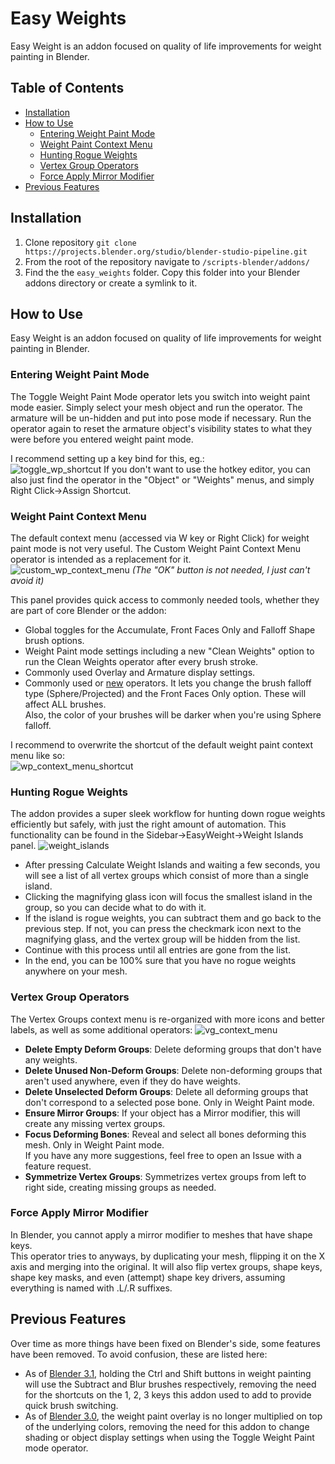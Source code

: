 # Easy Weights


Easy Weight is an addon focused on quality of life improvements for weight painting in Blender.

## Table of Contents

- [Installation](#installation)
- [How to Use](#how-to-use)
    - [Entering Weight Paint Mode](#entering-weight-paint-mode)
    - [Weight Paint Context Menu](#weight-paint-context-menu)
    - [Hunting Rogue Weights](#hunting-rogue-weights)
    - [Vertex Group Operators](#vertex-group-operators)
    - [Force Apply Mirror Modifier](#force-apply-mirror-modifier)
- [Previous Features](#previous-features)

## Installation
1. Clone repository `git clone https://projects.blender.org/studio/blender-studio-pipeline.git`
2. From the root of the repository navigate to `/scripts-blender/addons/` 
3. Find the the `easy_weights` folder. Copy this folder into your Blender addons directory or create a symlink to it.

## How to Use
Easy Weight is an addon focused on quality of life improvements for weight painting in Blender.

### Entering Weight Paint Mode
The Toggle Weight Paint Mode operator lets you switch into weight paint mode easier.
Simply select your mesh object and run the operator. The armature will be un-hidden and put into pose mode if necessary.
Run the operator again to reset the armature object's visibility states to what they were before you entered weight paint mode.

I recommend setting up a key bind for this, eg.:  
![toggle_wp_shortcut](/media/addons/easy_weights/toggle_wp_shortcut.png)
If you don't want to use the hotkey editor, you can also just find the operator in the "Object" or "Weights" menus, and simply Right Click->Assign Shortcut.

### Weight Paint Context Menu
The default context menu (accessed via W key or Right Click) for weight paint mode is not very useful.
The Custom Weight Paint Context Menu operator is intended as a replacement for it.  
![custom_wp_context_menu](/media/addons/easy_weights/custom_wp_context_menu.png)
_(The "OK" button is not needed, I just can't avoid it)_  

This panel provides quick access to commonly needed tools, whether they are part of core Blender or the addon:
- Global toggles for the Accumulate, Front Faces Only and Falloff Shape brush options.
- Weight Paint mode settings including a new "Clean Weights" option to run the Clean Weights operator after every brush stroke.
- Commonly used Overlay and Armature display settings.
- Commonly used or [new](#vertex-group-operators) operators.
It lets you change the brush falloff type (Sphere/Projected) and the Front Faces Only option. These will affect ALL brushes.  
Also, the color of your brushes will be darker when you're using Sphere falloff.  

I recommend to overwrite the shortcut of the default weight paint context menu like so:  
![wp_context_menu_shortcut](/media/addons/easy_weights/wp_context_menu_shortcut.png) 

### Hunting Rogue Weights
The addon provides a super sleek workflow for hunting down rogue weights efficiently but safely, with just the right amount of automation. This functionality can be found in the Sidebar->EasyWeight->Weight Islands panel.
![weight_islands](/media/addons/easy_weights/weight_islands.png) 

- After pressing Calculate Weight Islands and waiting a few seconds, you will see a list of all vertex groups which consist of more than a single island. 
- Clicking the magnifying glass icon will focus the smallest island in the group, so you can decide what to do with it.
- If the island is rogue weights, you can subtract them and go back to the previous step. If not, you can press the checkmark icon next to the magnifying glass, and the vertex group will be hidden from the list.
- Continue with this process until all entries are gone from the list.
- In the end, you can be 100% sure that you have no rogue weights anywhere on your mesh.

### Vertex Group Operators
The Vertex Groups context menu is re-organized with more icons and better labels, as well as some additional operators:
![vg_context_menu](/media/addons/easy_weights/vg_context_menu.png)
- **Delete Empty Deform Groups**: Delete deforming groups that don't have any weights.  
- **Delete Unused Non-Deform Groups**: Delete non-deforming groups that aren't used anywhere, even if they do have weights.  
- **Delete Unselected Deform Groups**: Delete all deforming groups that don't correspond to a selected pose bone. Only in Weight Paint mode.  
- **Ensure Mirror Groups**: If your object has a Mirror modifier, this will create any missing vertex groups.  
- **Focus Deforming Bones**: Reveal and select all bones deforming this mesh. Only in Weight Paint mode.  
If you have any more suggestions, feel free to open an Issue with a feature request.
- **Symmetrize Vertex Groups**: Symmetrizes vertex groups from left to right side, creating missing groups as needed.

### Force Apply Mirror Modifier
In Blender, you cannot apply a mirror modifier to meshes that have shape keys.  
This operator tries to anyways, by duplicating your mesh, flipping it on the X axis and merging into the original. It will also flip vertex groups, shape keys, shape key masks, and even (attempt) shape key drivers, assuming everything is named with .L/.R suffixes.  

## Previous Features
Over time as more things have been fixed on Blender's side, some features have been removed. To avoid confusion, these are listed here:
- As of [Blender 3.1](https://projects.blender.org/blender/blender/commit/a215d7e230d3286abbed0108a46359ce57104bc1), holding the Ctrl and Shift buttons in weight painting will use the Subtract and Blur brushes respectively, removing the need for the shortcuts on the 1, 2, 3 keys this addon used to add to provide quick brush switching.
- As of [Blender 3.0](https://projects.blender.org/blender/blender/issues/61486), the weight paint overlay is no longer multiplied on top of the underlying colors, removing the need for this addon to change shading or object display settings when using the Toggle Weight Paint mode operator.